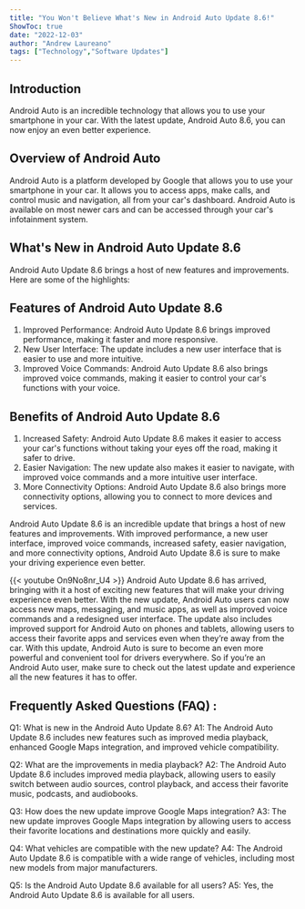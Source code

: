 ```yaml
---
title: "You Won't Believe What's New in Android Auto Update 8.6!"
ShowToc: true 
date: "2022-12-03"
author: "Andrew Laureano" 
tags: ["Technology","Software Updates"]
---
```

## Introduction
Android Auto is an incredible technology that allows you to use your smartphone in your car. With the latest update, Android Auto 8.6, you can now enjoy an even better experience.

## Overview of Android Auto
Android Auto is a platform developed by Google that allows you to use your smartphone in your car. It allows you to access apps, make calls, and control music and navigation, all from your car's dashboard. Android Auto is available on most newer cars and can be accessed through your car's infotainment system.

## What's New in Android Auto Update 8.6
Android Auto Update 8.6 brings a host of new features and improvements. Here are some of the highlights:

## Features of Android Auto Update 8.6
1. Improved Performance: Android Auto Update 8.6 brings improved performance, making it faster and more responsive.
2. New User Interface: The update includes a new user interface that is easier to use and more intuitive.
3. Improved Voice Commands: Android Auto Update 8.6 also brings improved voice commands, making it easier to control your car's functions with your voice.

## Benefits of Android Auto Update 8.6
1. Increased Safety: Android Auto Update 8.6 makes it easier to access your car's functions without taking your eyes off the road, making it safer to drive.
2. Easier Navigation: The new update also makes it easier to navigate, with improved voice commands and a more intuitive user interface.
3. More Connectivity Options: Android Auto Update 8.6 also brings more connectivity options, allowing you to connect to more devices and services.

Android Auto Update 8.6 is an incredible update that brings a host of new features and improvements. With improved performance, a new user interface, improved voice commands, increased safety, easier navigation, and more connectivity options, Android Auto Update 8.6 is sure to make your driving experience even better.

{{< youtube On9No8nr_U4 >}} 
Android Auto Update 8.6 has arrived, bringing with it a host of exciting new features that will make your driving experience even better. With the new update, Android Auto users can now access new maps, messaging, and music apps, as well as improved voice commands and a redesigned user interface. The update also includes improved support for Android Auto on phones and tablets, allowing users to access their favorite apps and services even when they’re away from the car. With this update, Android Auto is sure to become an even more powerful and convenient tool for drivers everywhere. So if you’re an Android Auto user, make sure to check out the latest update and experience all the new features it has to offer.

## Frequently Asked Questions (FAQ) :
Q1: What is new in the Android Auto Update 8.6?
  A1: The Android Auto Update 8.6 includes new features such as improved media playback, enhanced Google Maps integration, and improved vehicle compatibility.

Q2: What are the improvements in media playback?
  A2: The Android Auto Update 8.6 includes improved media playback, allowing users to easily switch between audio sources, control playback, and access their favorite music, podcasts, and audiobooks.

Q3: How does the new update improve Google Maps integration?
  A3: The new update improves Google Maps integration by allowing users to access their favorite locations and destinations more quickly and easily.

Q4: What vehicles are compatible with the new update?
  A4: The Android Auto Update 8.6 is compatible with a wide range of vehicles, including most new models from major manufacturers.

Q5: Is the Android Auto Update 8.6 available for all users?
  A5: Yes, the Android Auto Update 8.6 is available for all users.


